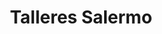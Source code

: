 ---
title: "Talleres Salermo"
url: /ciudad-autonoma-de-buenos-aires/talleres-salermo/
shop: reparación de automóviles
---